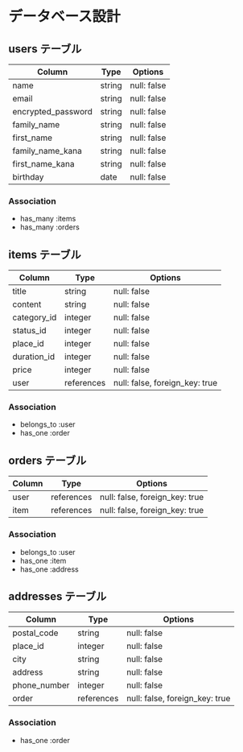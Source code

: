 # データベース設計

## users テーブル

|       Column       | Type   |   Options   |
| ------------------ | ------ | ----------- |
|        name        | string | null: false |
|        email       | string | null: false |
| encrypted_password | string | null: false |
|     family_name    | string | null: false |
|     first_name     | string | null: false |
|  family_name_kana  | string | null: false |
|  first_name_kana   | string | null: false |
|      birthday      |  date  | null: false |

### Association

- has_many :items
- has_many :orders

## items テーブル

|    Column    |    Type    |   Options                      |
| ------------ | ---------- | ------------------------------ |
|     title    | string     | null: false                    |
|    content   | string     | null: false                    |
|  category_id | integer    | null: false                    |
|   status_id  | integer    | null: false                    |
|   place_id   | integer    | null: false                    |
| duration_id  | integer    | null: false                    |
|     price    | integer    | null: false                    |
|      user    | references | null: false, foreign_key: true |

### Association

- belongs_to :user
- has_one :order

## orders テーブル

| Column |    Type    |   Options                      |
| ------ | ---------- | ------------------------------ |
|  user  | references | null: false, foreign_key: true |
|  item  | references | null: false, foreign_key: true |

### Association

- belongs_to :user
- has_one :item
- has_one :address

## addresses テーブル

|      Column     |    Type    |   Options                      |
| --------------- | ---------- | ------------------------------ |
|   postal_code   | string     | null: false                    |
|     place_id    | integer    | null: false                    |
|       city      | string     | null: false                    |
|     address     | string     | null: false                    |
|   phone_number  | integer    | null: false                    |
|      order      | references | null: false, foreign_key: true |

### Association

- has_one :order